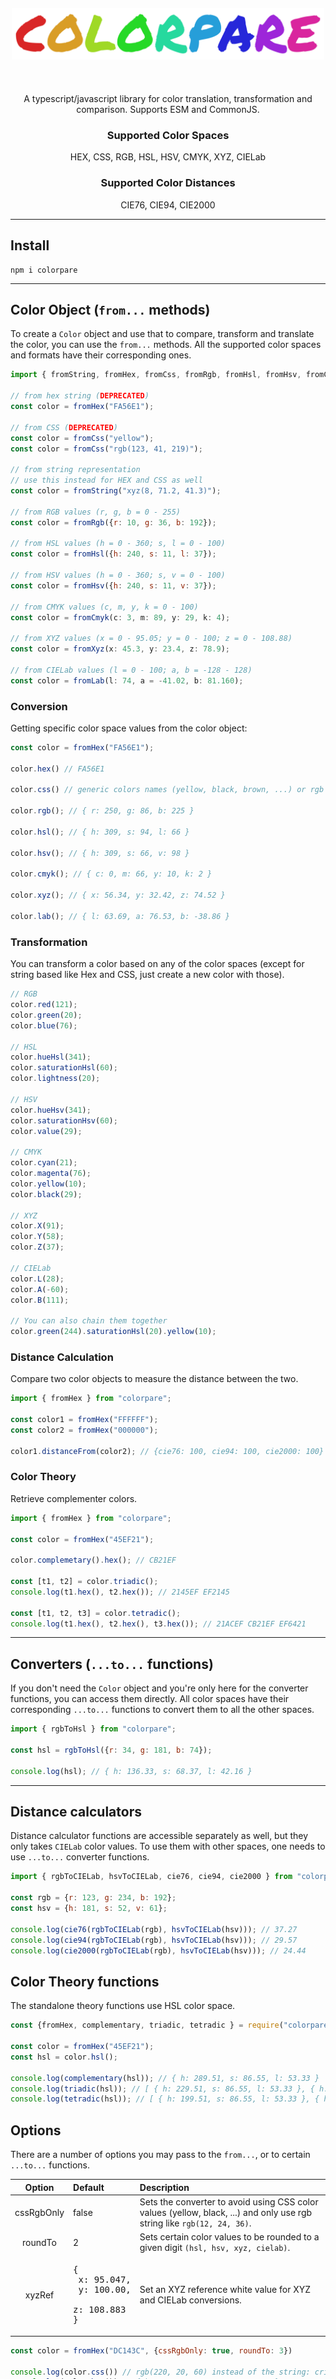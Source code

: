 <h1 align="center" style="font-size: 60px">
</br>
  <img width="500px" src="logo/v2.svg" />
</br>
</h1>
<article>
  <p align="center">
  A typescript/javascript library for color translation, transformation and comparison. Supports ESM and CommonJS.
  </p>
</article>
<article>
<h3 align="center">
Supported Color Spaces
</h3>
<p align="center" >
HEX, CSS, RGB, HSL, HSV, CMYK, XYZ, CIELab
</p>
</article>
<article>
<h3 align="center">
Supported Color Distances
</h3>
<p align="center" >
CIE76, CIE94, CIE2000
</p>
</article>

---

## Install
```
npm i colorpare
```

---

## Color Object (`from...` methods)

To create a `Color` object and use that to compare, transform and translate the color, you can use the `from...` methods. All the supported color spaces and formats have their corresponding ones.

```javascript
import { fromString, fromHex, fromCss, fromRgb, fromHsl, fromHsv, fromCmyk, fromXyz, fromCIELab } from "colorpare";

// from hex string (DEPRECATED)
const color = fromHex("FA56E1");

// from CSS (DEPRECATED)
const color = fromCss("yellow");
const color = fromCss("rgb(123, 41, 219)");

// from string representation
// use this instead for HEX and CSS as well
const color = fromString("xyz(8, 71.2, 41.3)");

// from RGB values (r, g, b = 0 - 255)
const color = fromRgb({r: 10, g: 36, b: 192});

// from HSL values (h = 0 - 360; s, l = 0 - 100)
const color = fromHsl({h: 240, s: 11, l: 37});

// from HSV values (h = 0 - 360; s, v = 0 - 100)
const color = fromHsv({h: 240, s: 11, v: 37});

// from CMYK values (c, m, y, k = 0 - 100)
const color = fromCmyk(c: 3, m: 89, y: 29, k: 4);

// from XYZ values (x = 0 - 95.05; y = 0 - 100; z = 0 - 108.88)
const color = fromXyz(x: 45.3, y: 23.4, z: 78.9);

// from CIELab values (l = 0 - 100; a, b = -128 - 128)
const color = fromLab(l: 74, a = -41.02, b: 81.160);
```
### Conversion
Getting specific color space values from the color object:
```js
const color = fromHex("FA56E1");

color.hex() // FA56E1

color.css() // generic colors names (yellow, black, brown, ...) or rgb string like rgb(32, 88, 51)

color.rgb(); // { r: 250, g: 86, b: 225 }

color.hsl(); // { h: 309, s: 94, l: 66 }

color.hsv(); // { h: 309, s: 66, v: 98 }

color.cmyk(); // { c: 0, m: 66, y: 10, k: 2 }

color.xyz(); // { x: 56.34, y: 32.42, z: 74.52 }

color.lab(); // { l: 63.69, a: 76.53, b: -38.86 }
```
### Transformation
You can transform a color based on any of the color spaces (except for string based like Hex and CSS, just create a new color with those).
```js
// RGB
color.red(121);
color.green(20);
color.blue(76);

// HSL
color.hueHsl(341);
color.saturationHsl(60);
color.lightness(20);

// HSV
color.hueHsv(341);
color.saturationHsv(60);
color.value(29);

// CMYK
color.cyan(21);
color.magenta(76);
color.yellow(10);
color.black(29);

// XYZ
color.X(91);
color.Y(58);
color.Z(37);

// CIELab
color.L(28);
color.A(-60);
color.B(111);

// You can also chain them together
color.green(244).saturationHsl(20).yellow(10);
```
### Distance Calculation
Compare two color objects to measure the distance between the two.
```js
import { fromHex } from "colorpare";

const color1 = fromHex("FFFFFF");
const color2 = fromHex("000000");

color1.distanceFrom(color2); // {cie76: 100, cie94: 100, cie2000: 100}
```

### Color Theory
Retrieve complementer colors.
```js
import { fromHex } from "colorpare";

const color = fromHex("45EF21");

color.complemetary().hex(); // CB21EF

const [t1, t2] = color.triadic();
console.log(t1.hex(), t2.hex()); // 2145EF EF2145

const [t1, t2, t3] = color.tetradic();
console.log(t1.hex(), t2.hex(), t3.hex()); // 21ACEF CB21EF EF6421
```

---

## Converters (`...to...` functions)
If you don't need the `Color` object and you're only here for the converter functions, you can access them directly. All color spaces have their corresponding `...to...` functions to convert them to all the other spaces.
```js
import { rgbToHsl } from "colorpare";

const hsl = rgbToHsl({r: 34, g: 181, b: 74});

console.log(hsl); // { h: 136.33, s: 68.37, l: 42.16 }
```

---

## Distance calculators
Distance calculator functions are accessible separately as well, but they only takes `CIELab` color values. To use them with other spaces, one needs to use `...to...` converter functions.

```js
import { rgbToCIELab, hsvToCIELab, cie76, cie94, cie2000 } from "colorpare";

const rgb = {r: 123, g: 234, b: 192};
const hsv = {h: 181, s: 52, v: 61};

console.log(cie76(rgbToCIELab(rgb), hsvToCIELab(hsv))); // 37.27
console.log(cie94(rgbToCIELab(rgb), hsvToCIELab(hsv))); // 29.57
console.log(cie2000(rgbToCIELab(rgb), hsvToCIELab(hsv))); // 24.44
```

## Color Theory functions
The standalone theory functions use HSL color space.
```js
const {fromHex, complementary, triadic, tetradic } = require("colorpare");

const color = fromHex("45EF21");
const hsl = color.hsl();

console.log(complementary(hsl)); // { h: 289.51, s: 86.55, l: 53.33 }
console.log(triadic(hsl)); // [ { h: 229.51, s: 86.55, l: 53.33 }, { h: 349.51, s: 86.55, l: 53.33 } ]
console.log(tetradic(hsl)); // [ { h: 199.51, s: 86.55, l: 53.33 }, { h: 289.51, s: 86.55, l: 53.33 }, { h: 19.51, s: 86.55, l: 53.33 } ]
```

## Options
There are a number of options you may pass to the `from...`, or to certain `...to...` functions.

| Option | Default | Description |
| :---: | :---- | :---- |
| cssRgbOnly | false | Sets the converter to avoid using CSS color values (yellow, black, ...) and only use rgb string like `rgb(12, 24, 36)`. |
| roundTo | 2 | Sets certain color values to be rounded to a given digit `(hsl, hsv, xyz, cielab)`. |
| xyzRef | <pre>{<br>  x: 95.047,<br>  y: 100.00,<br>  z: 108.883<br>}</pre> | Set an XYZ reference white value for XYZ and CIELab conversions. |

```js
const color = fromHex("DC143C", {cssRgbOnly: true, roundTo: 3})

console.log(color.css()) // rgb(220, 20, 60) instead of the string: crimson
console.log(color.hsv()) // { h: 348, s: 90.909, v: 86.275 }

console.log(rgbToCIELab({r: 132, g: 47, b: 211}, {roundTo: 4})) // { l: 40.6409, a: 64.1968, b: -68.7356 }
```